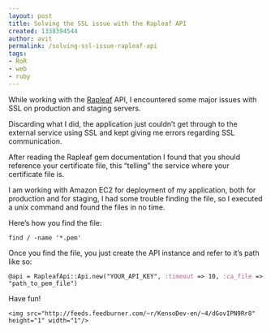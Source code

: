 ```yaml
---
layout: post
title: Solving the SSL issue with the Rapleaf API
created: 1338394544
author: avit
permalink: /solving-ssl-issue-rapleaf-api
tags:
- RoR
- web
- ruby
---
```

<p>While working with the <a href='https://www.rapleaf.com/'>Rapleaf</a> API, I encountered some major issues with SSL on production and staging servers.</p>

<p>Discarding what I did, the application just couldn’t get through to the external service using SSL and kept giving me errors regarding SSL communication.</p>

<p>After reading the Rapleaf gem documentation I found that you should reference your certificate file, this “telling” the service where your certificate file is.</p>

<p>I am working with Amazon EC2 for deployment of my application, both for production and for staging, I had some trouble finding the file, so I executed a unix command and found the files in no time.</p>

<p>Here’s how you find the file:</p>
<div class='highlight'><pre><code class='bash'>find / -name <span class='s1'>'*.pem'</span>
</code></pre>
</div>
<p>Once you find the file, you just create the API instance and refer to it’s path like so:</p>

<p><div class='highlight'><pre><code class='ruby'><span class='vi'>@api</span> <span class='o'>=</span> <span class='no'>RapleafApi</span><span class='o'>::</span><span class='no'>Api</span><span class='o'>.</span><span class='n'>new</span><span class='p'>(</span><span class='s2'>"YOUR_API_KEY"</span><span class='p'>,</span> <span class='ss'>:timeout</span> <span class='o'>=></span> <span class='mi'>10</span><span class='p'>,</span> <span class='ss'>:ca_file</span> <span class='o'>=></span> <span class='s2'>"path_to_pem_file"</span><span class='p'>)</span>
</code></pre>
</div></p>

<p>Have fun!</p>
      
    <img src="http://feeds.feedburner.com/~r/KensoDev-en/~4/dGovIPN9Rr8" height="1" width="1"/>
